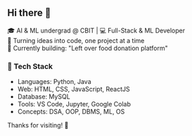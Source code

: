 ## Hi there 👋

<!--
**swetha630/swetha630** is a ✨ _special_ ✨ repository because its `README.md` (this file) appears on your GitHub profile.

Here are some ideas to get you started:

- 🔭 I’m currently working on ...
- 🌱 I’m currently learning ...
- 👯 I’m looking to collaborate on ...
- 🤔 I’m looking for help with ...
- 💬 Ask me about ...
- 📫 How to reach me: ...
- 😄 Pronouns: ...
- ⚡ Fun fact: ...
-->

🎓 AI & ML undergrad @ CBIT | 💻 Full-Stack & ML Developer  
🎯 Turning ideas into code, one project at a time  
🔭 Currently building: "Left over food donation platform"

### 🔧 Tech Stack
- Languages: Python, Java
- Web: HTML, CSS, JavaScript, ReactJS
- Database: MySQL
- Tools: VS Code, Jupyter, Google Colab
- Concepts: DSA, OOP, DBMS, ML, OS

Thanks for visiting! 🌟
